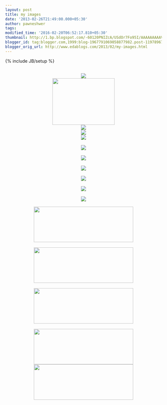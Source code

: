```yaml
---
layout: post
title: my images
date: '2013-02-26T21:49:00.000+05:30'
author: pawneshwer
tags: 
modified_time: '2016-02-20T06:52:17.810+05:30'
thumbnail: http://1.bp.blogspot.com/-60120PNIZcA/USdOr7Fo95I/AAAAAAAAAVk/QxAeHMrlj5Y/s72-c/right_arrow.png
blogger_id: tag:blogger.com,1999:blog-1967791069058877982.post-1197896744752320312
blogger_orig_url: http://www.edablogs.com/2013/02/my-images.html
---
```


{% include JB/setup %}

<div dir="ltr" style="text-align: left;" trbidi="on"><div class="separator" style="clear: both; text-align: center;"></div><div class="separator" style="clear: both; text-align: center;"><a href="http://4.bp.blogspot.com/-FaDpfkUt0Co/USUxiaAumQI/AAAAAAAAATQ/zUY1oRnACjc/s1600/Untitled-1.png" imageanchor="1" style="margin-left: 1em; margin-right: 1em;"><br /></a></div><div class="separator" style="clear: both; text-align: center;"><a href="http://1.bp.blogspot.com/-60120PNIZcA/USdOr7Fo95I/AAAAAAAAAVk/QxAeHMrlj5Y/s1600/right_arrow.png" imageanchor="1" style="margin-left: 1em; margin-right: 1em;"><img border="0" src="http://1.bp.blogspot.com/-60120PNIZcA/USdOr7Fo95I/AAAAAAAAAVk/QxAeHMrlj5Y/s1600/right_arrow.png" /></a></div><div class="separator" style="clear: both; text-align: center;"><a href="http://2.bp.blogspot.com/-G0nx5jOIYoo/USzgd4rNj4I/AAAAAAAAAYE/Qe8s8lkYPDs/s1600/IMG0429A.jpg" imageanchor="1" style="margin-left: 1em; margin-right: 1em;"><img border="0" height="150" src="http://2.bp.blogspot.com/-G0nx5jOIYoo/USzgd4rNj4I/AAAAAAAAAYE/Qe8s8lkYPDs/s200/IMG0429A.jpg" width="200" /></a></div><div class="separator" style="clear: both; text-align: center;"><a href="http://1.bp.blogspot.com/--lKXMq07xSg/USzhwcFpPZI/AAAAAAAAAYM/KIbbZsn9D_w/s1600/IMG0429A.jpg" imageanchor="1" style="margin-left: 1em; margin-right: 1em;"><img border="0" src="http://1.bp.blogspot.com/--lKXMq07xSg/USzhwcFpPZI/AAAAAAAAAYM/KIbbZsn9D_w/s1600/IMG0429A.jpg" /></a></div><div class="separator" style="clear: both; text-align: center;"><a href="http://2.bp.blogspot.com/-x1I66-_nK6s/UTsb9fmWezI/AAAAAAAAAnQ/2Wp6304SRes/s1600/subscribe.gif" imageanchor="1" style="margin-left: 1em; margin-right: 1em;"><img border="0" src="http://2.bp.blogspot.com/-x1I66-_nK6s/UTsb9fmWezI/AAAAAAAAAnQ/2Wp6304SRes/s1600/subscribe.gif" /></a></div><div class="separator" style="clear: both; text-align: center;"><a href="http://1.bp.blogspot.com/-wPRizUurgjw/UT14Wm9AkBI/AAAAAAAAAow/AEfzbDD1ZVI/s1600/item-pointer.gif" imageanchor="1" style="margin-left: 1em; margin-right: 1em;"><img border="0" src="http://1.bp.blogspot.com/-wPRizUurgjw/UT14Wm9AkBI/AAAAAAAAAow/AEfzbDD1ZVI/s1600/item-pointer.gif" /></a></div><br /><div class="separator" style="clear: both; text-align: center;"><a href="http://1.bp.blogspot.com/-zk5BV2dWkp4/UT14WpT3hlI/AAAAAAAAAo0/8rUr3Ua84j0/s1600/lava.gif" imageanchor="1" style="margin-left: 1em; margin-right: 1em;"><img border="0" src="http://1.bp.blogspot.com/-zk5BV2dWkp4/UT14WpT3hlI/AAAAAAAAAo0/8rUr3Ua84j0/s1600/lava.gif" /></a></div><br /><div class="separator" style="clear: both; text-align: center;"><a href="http://1.bp.blogspot.com/-RxPzdA-alXA/UT14WlSogAI/AAAAAAAAAo4/s0lBUY7LKAU/s1600/item-pointer-mover.gif" imageanchor="1" style="margin-left: 1em; margin-right: 1em;"><img border="0" src="http://1.bp.blogspot.com/-RxPzdA-alXA/UT14WlSogAI/AAAAAAAAAo4/s0lBUY7LKAU/s1600/item-pointer-mover.gif" /></a></div><br /><div class="separator" style="clear: both; text-align: center;"><a href="http://1.bp.blogspot.com/-v-N47o2E3WE/UT14XHPmKYI/AAAAAAAAApE/jeds5CGf_ow/s1600/lava.png" imageanchor="1" style="margin-left: 1em; margin-right: 1em;"><img border="0" src="http://1.bp.blogspot.com/-v-N47o2E3WE/UT14XHPmKYI/AAAAAAAAApE/jeds5CGf_ow/s1600/lava.png" /></a></div><br /><div class="separator" style="clear: both; text-align: center;"><a href="http://1.bp.blogspot.com/-hPqfYD9sQ7g/UT14XZ75gMI/AAAAAAAAApQ/fIS9xQyAiLw/s1600/main-bg.png" imageanchor="1" style="margin-left: 1em; margin-right: 1em;"><img border="0" src="http://1.bp.blogspot.com/-hPqfYD9sQ7g/UT14XZ75gMI/AAAAAAAAApQ/fIS9xQyAiLw/s1600/main-bg.png" /></a></div><br /><div class="separator" style="clear: both; text-align: center;"><a href="http://4.bp.blogspot.com/-o2vgt1PZDHU/UT14XdiX6LI/AAAAAAAAApM/sEV0Pz7m8ds/s1600/main-delimiter.png" imageanchor="1" style="margin-left: 1em; margin-right: 1em;"><img border="0" src="http://4.bp.blogspot.com/-o2vgt1PZDHU/UT14XdiX6LI/AAAAAAAAApM/sEV0Pz7m8ds/s1600/main-delimiter.png" /></a></div><div class="separator" style="clear: both; text-align: center;"><br /></div><div class="separator" style="clear: both; text-align: center;"><a href="http://4.bp.blogspot.com/-rUNqqk66q2w/UUnvD0QkR8I/AAAAAAAAAvY/BOvZUmmxAd8/s1600/1.jpg" imageanchor="1" style="margin-left: 1em; margin-right: 1em;"><img border="0" src="http://4.bp.blogspot.com/-rUNqqk66q2w/UUnvD0QkR8I/AAAAAAAAAvY/BOvZUmmxAd8/s1600/1.jpg" /></a></div><br /><div class="separator" style="clear: both; text-align: center;"><a href="http://2.bp.blogspot.com/-KtQOIq2a2_Y/UUnvD6pij7I/AAAAAAAAAvc/68jBCd8KQEs/s1600/3.jpg" imageanchor="1" style="margin-left: 1em; margin-right: 1em;"><img border="0" height="114" src="http://2.bp.blogspot.com/-KtQOIq2a2_Y/UUnvD6pij7I/AAAAAAAAAvc/68jBCd8KQEs/s320/3.jpg" width="320" /></a></div><br /><div class="separator" style="clear: both; text-align: center;"><a href="http://3.bp.blogspot.com/-BFOVYhqdsvI/UUnvE3MZUgI/AAAAAAAAAvo/8fGKPTeB2PE/s1600/2.jpg" imageanchor="1" style="margin-left: 1em; margin-right: 1em;"><img border="0" height="114" src="http://3.bp.blogspot.com/-BFOVYhqdsvI/UUnvE3MZUgI/AAAAAAAAAvo/8fGKPTeB2PE/s320/2.jpg" width="320" /></a></div><br /><div class="separator" style="clear: both; text-align: center;"><a href="http://3.bp.blogspot.com/-Di31HxWRvSU/UUnvGiI8HfI/AAAAAAAAAvw/dVkzNKTW4kM/s1600/4.jpg" imageanchor="1" style="margin-left: 1em; margin-right: 1em;"><img border="0" height="114" src="http://3.bp.blogspot.com/-Di31HxWRvSU/UUnvGiI8HfI/AAAAAAAAAvw/dVkzNKTW4kM/s320/4.jpg" width="320" /></a></div><br /><div class="separator" style="clear: both; text-align: center;"><a href="http://1.bp.blogspot.com/-kpKHIRzpjzo/UUnvGSqjA8I/AAAAAAAAAv0/oRV1EBY49PA/s1600/5.jpg" imageanchor="1" style="margin-left: 1em; margin-right: 1em;"><img border="0" height="114" src="http://1.bp.blogspot.com/-kpKHIRzpjzo/UUnvGSqjA8I/AAAAAAAAAv0/oRV1EBY49PA/s320/5.jpg" width="320" /></a></div><div class="separator" style="clear: both; text-align: center;"><a href="http://2.bp.blogspot.com/-rUNqqk66q2w/UUnvD0QkR8I/AAAAAAAAAvg/9LzXV16hl90/s1600/1.jpg" imageanchor="1" style="margin-left: 1em; margin-right: 1em;"><img border="0" height="114" src="http://2.bp.blogspot.com/-rUNqqk66q2w/UUnvD0QkR8I/AAAAAAAAAvg/9LzXV16hl90/s320/1.jpg" width="320" /></a></div><div class="separator" style="clear: both; text-align: center;"><br /></div><div class="separator" style="clear: both; text-align: center;"><br /></div><br /></div>